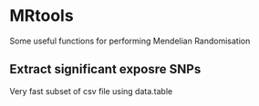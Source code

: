 # MRtools
Some useful functions for performing Mendelian Randomisation

## Extract significant exposre SNPs
Very fast subset of csv file using data.table
